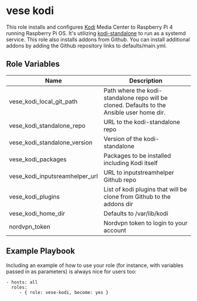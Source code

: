 vese kodi
=========

This role installs and configures [Kodi](https://kodi.tv/) Media Center to Raspberry Pi 4 running Raspberry Pi OS. It's utilizing [kodi-standalone](https://github.com/graysky2/kodi-standalone-service) to run as a systemd service. This role also installs addons from Github. You can install additional addons by adding the Github repository links to defaults/main.yml.

Role Variables
--------------

| Name                           | Description                                                                                |
|--------------------------------|--------------------------------------------------------------------------------------------|
| vese_kodi_local_git_path       | Path where the kodi-standalone repo will be cloned. Defaults to the Ansible user home dir. |
| vese_kodi_standalone_repo      | URL to the kodi-standalone repo                                                            |
| vese_kodi_standalone_version   | Version of the kodi-standalone                                                             |
| vese_kodi_packages             | Packages to be installed including Kodi itself                                             |
| vese_kodi_inputsreamhelper_url | URL to inputstreamhelper Github repo                                                       |
| vese_kodi_plugins              | List of kodi plugins that will be clone from Github to the addons dir                      |
| vese_kodi_home_dir             | Defaults to /var/lib/kodi                                                                  |
| nordvpn_token             | Nordvpn token to login to your account                                                                  |

Example Playbook
----------------

Including an example of how to use your role (for instance, with variables passed in as parameters) is always nice for users too:

    - hosts: all
      roles:
         - { role: vese-kodi, become: yes }

